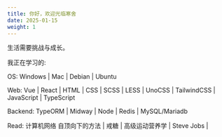 ```yaml
---
title: 你好，欢迎光临寒舍
date: 2025-01-15
weight: 1
---
```

生活需要挑战与成长。

我正在学习的:

OS: Windows | Mac | Debian | Ubuntu

Web:  Vue | React | HTML | CSS | SCSS | LESS | UnoCSS | TailwindCSS | JavaScript | TypeScript 

Backend:  TypeORM | Midway | Node | Redis | MySQL/Mariadb

Read: 计算机网络 自顶向下的方法 | 戒糖 | 高级运动营养学 | Steve Jobs | 